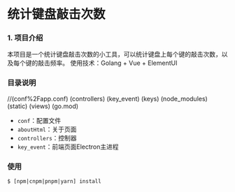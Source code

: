# 统计键盘敲击次数
### 1. 项目介绍
本项目是一个统计键盘敲击次数的小工具，可以统计键盘上每个键的敲击次数，以及每个键的敲击频率。
使用技术：Golang + Vue + ElementUI
### 目录说明
//(conf%2Fapp.conf)
(controllers)
(key_event)
(keys)
(node_modules)
(static)
(views)
(go.mod)
- `conf`：配置文件
- `aboutHtml`：关于页面
- `controllers`：控制器
- `key_event`：前端页面Electron主进程

###  使用
```shell
$ [npm|cnpm|pnpm|yarn] install
```
